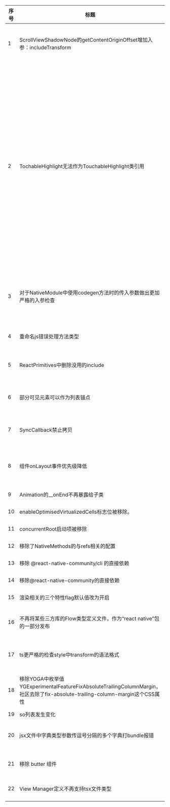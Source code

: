 |  序号  | 标题                                                                                                             | 变更详情                                                                                                                                | 变更来源版本      | 变更对开发者的影响                                                                                                                                                                                                                                                                                                                                                                                                                                                                                                                                                                                                                                                                                                                                                                                                                                                                                                                                                                                                                                                                                                                                                                                                                                                                                                                                                                                                                                                                                    | 影响场景                                                               | 参考文档                                                                                     |   |
|----|----------------------------------------------------------------------------------------------------------------|-------------------------------------------------------------------------------------------------------------------------------------|-------------|----------------------------------------------------------------------------------------------------------------------------------------------------------------------------------------------------------------------------------------------------------------------------------------------------------------------------------------------------------------------------------------------------------------------------------------------------------------------------------------------------------------------------------------------------------------------------------------------------------------------------------------------------------------------------------------------------------------------------------------------------------------------------------------------------------------------------------------------------------------------------------------------------------------------------------------------------------------------------------------------------------------------------------------------------------------------------------------------------------------------------------------------------------------------------------------------------------------------------------------------------------------------------------------------------------------------------------------------------------------------------------------------------------------------------------------------------------------------------------------------|--------------------------------------------------------------------|------------------------------------------------------------------------------------------|---|
| 1  | ScrollViewShadowNode的getContentOriginOffset增加入参：includeTransform                                               | 对getContentOriginOffset增加入参，修复反转的flatlist无法滚动的问题                                                                                    | 0.74.0-rc4  | 修复反转的flatlist无法滚动的问题.<br>对于开发者而言，如果自行对ScrollView进行适配并调用getContentOriginOffset，需要添加一个布尔值：includeTransform，判断是否考虑style中设置的transform                                                                                                                                                                                                                                                                                                                                                                                                                                                                                                                                                                                                                                                                                                                                                                                                                                                                                                                                                                                                                                                                                                                                                                                                                                                                                                                                                            | 开发态：自定义ScrollView组件代码是否能正常编译<br>运行态：反转后的flatlist能正常滑动              | https://github.com/facebook/react-native/pull/44822                                      |   |
| 2  | TochableHighlight无法作为TouchableHighlight类引用                                                                     | 修正对于TouchableHighlight能作为TouchableHighlight进行useRef的引用，变为只能React.ElementRef<typeof TouchableHighlight>或View引用                       | 0.75.0      | TouchabelHighLigfht在使用ref进行引用的时候应该作为View被引用，但是却被作为TouchableHighlight引用。<br>TouchableHighlight无法再被作为值或者类型引用：<br>如下用法会有报错：<br>```tsx<br>import {TouchableHighlight} from 'react-native';<br>const ref = useRef<TouchableHighlight>();<br>//                ^^^ TS2749: TouchableHighlight refers to a value, but is being used as a type here.<br>//                            Did you mean typeof TouchableHighlight?<br>```<br>推荐解决方案 使用内置的RN类型 `React.ElementRef`<br>```diff<br>-const ref = useRef<TouchableHighlight>();<br>+const ref = useRef<React.ElementRef<typeof TouchableHighlight>>();<br>```<br>还可以用View作为类而不是TouchableHighlight<br>```diff<br>-const ref = useRef<TouchableHighlight>();<br>+const ref = useRef<View>();<br>```TouchabelHighLigfht在使用ref进行引用的时候应该作为View被引用，但是却被作为TouchableHighlight引用。<br>TouchableHighlight无法再被作为值或者类型引用：<br>如下用法会有报错：<br>```tsx<br>import {TouchableHighlight} from 'react-native';<br>const ref = useRef<TouchableHighlight>();<br>//                ^^^ TS2749: TouchableHighlight refers to a value, but is being used as a type here.<br>//                            Did you mean typeof TouchableHighlight?<br>```<br>推荐解决方案 使用内置的RN类型 `React.ElementRef`<br>```diff<br>-const ref = useRef<TouchableHighlight>();<br>+const ref = useRef<React.ElementRef<typeof TouchableHighlight>>();<br>```<br>还可以用View作为类而不是TouchableHighlight<br>```diff<br>-const ref = useRef<TouchableHighlight>();<br>+const ref = useRef<View>();<br>``` | 开发态&运行态：<br>在前端代码中对TouchableHighlight使用useRef的场景                   | https://github.com/facebook/react-native/pull/44038                                      |   |
| 3  | 对于NativeModule中使用codegen方法时的传入参数做出更加严格的入参检查                                                                    | 在NativeModule中，如果使用了一个codegen的方法定义为：someMethod(value?: number): void;实际使用时传入null：NativeModule.someMethod(null);在修改之前不会报错，在修改之后会有报错。 | 0.75.0      | 在涉及原生的TurboModule中，是否在不接受传入null的codegen函数中直接传入null值                                                                                                                                                                                                                                                                                                                                                                                                                                                                                                                                                                                                                                                                                                                                                                                                                                                                                                                                                                                                                                                                                                                                                                                                                                                                                                                                                                                                                                          | 开发态：需要对TurboModule中是否接受null值做补充<br>运行态：在不接受null值的函数中传入null会导致运行报错。 | https://github.com/facebook/react-native/commit/67b9628af588e8fc778d732fc387dbd48acf705e |   |
| 4  | 重命名js错误处理方法类型                                                                                                  | C++侧JsErrorHandler::JsErrorHandlingFunc类型更名为JsErrorHandler::OnJsError                                                               | 0.75.0      | 原来在RNInstance等类中提供 JsErrorHandler::JsErrorHandlingFunc 类型回调函数的地方，需要改为 JsErrorHandler::OnJsError 类型                                                                                                                                                                                                                                                                                                                                                                                                                                                                                                                                                                                                                                                                                                                                                                                                                                                                                                                                                                                                                                                                                                                                                                                                                                                                                                                                                                                           | 开发态：编译失败<br>运行态：不影响                                                | https://github.com/facebook/react-native/pull/43985                                      |   |
| 5  | ReactPrimitives中删除没用的include                                                                                   | 从ReactPrimitives.h中删除了 include folly/dynamic.h和memory                                                                               | 0.75.0      | 可能导致include了ReactPrimitives.h的c++代码找不到 folly/dynamic 或 memory 中定义的函数，只要通过了编译就不存在这个问题。如果构建失败需要在失败的文件中include相应的定义<br>                                                                                                                                                                                                                                                                                                                                                                                                                                                                                                                                                                                                                                                                                                                                                                                                                                                                                                                                                                                                                                                                                                                                                                                                                                                                                                                                                                         | 开发态：编译失败<br>运行态：不影响                                                | https://github.com/facebook/react-native/pull/43806                                      |   |
| 6  | 部分可见元素可以作为列表锚点                                                                                                 | 旧实现只有完全展示的元素才能作为列表锚点，变更后部分可见的元素就可以作为列表锚点                                                                                            | 0.75.0      | 变更的目的是避免加载指示器等在列表中完全展示但位置/显隐状态不稳定的元素被选为锚点后导致列表展示不稳定。建议开发者测试列表加载新元素场景，确认列表行为仍符合预期。                                                                                                                                                                                                                                                                                                                                                                                                                                                                                                                                                                                                                                                                                                                                                                                                                                                                                                                                                                                                                                                                                                                                                                                                                                                                                                                                                                                                            | 开发态：不影响<br>运行态：列表加载新元素                                             | https://github.com/facebook/react-native/pull/43203                                      |   |
| 7  | SyncCallback禁止拷贝                                                                                               | SyncCallback禁止拷贝，新增了允许move                                                                                                          | 0.75.0      | 复制 SyncCallback 对象的代码无法通过编译，如果只需要一个callback对象可以改为move，如果需要多个callback需要创建多个。注意 SyncCallback 只能在独占js引擎上下文时执行                                                                                                                                                                                                                                                                                                                                                                                                                                                                                                                                                                                                                                                                                                                                                                                                                                                                                                                                                                                                                                                                                                                                                                                                                                                                                                                                                                                   | 开发态：编译失败<br>运行态：错误的可能导致崩溃                                          | https://github.com/facebook/react-native/pull/43268                                      |   |
| 8  | 组件onLayout事件优先级降低                                                                                              | 将组件onLayout时间的优先级由可配置异步批量/异步不批量改为固定异步批量                                                                                             | 0.74.0      | onLayout事件及时性变差，依赖这一回调进行动画或布局调整的场景，动作的时机可能受到影响。此外应注意onLayout和临近生命周期函数，如componentDidUpdate ，间的执行顺序。                                                                                                                                                                                                                                                                                                                                                                                                                                                                                                                                                                                                                                                                                                                                                                                                                                                                                                                                                                                                                                                                                                                                                                                                                                                                                                                                                                                           | 开发态：无影响<br>运行态：影响onLayout的及时性及其与临近生命周期函数的执行顺序                      | https://github.com/facebook/react-native/pull/42631                                      |   |
| 9  | Animation的__onEnd不再暴露给子类                                                                                       | 子类应使用__debouncedOnEnd代替                                                                                                             | 0.77.0-rc.0 | 编译不通过                                                                                                                                                                                                                                                                                                                                                                                                                                                                                                                                                                                                                                                                                                                                                                                                                                                                                                                                                                                                                                                                                                                                                                                                                                                                                                                                                                                                                                                                                        | 开发态：编译失败<br>运行态：不影响                                                | https://github.com/facebook/react-native/pull/46271                                      |   |
| 10 | enableOptimisedVirtualizedCells标志位被移除。                                                                         | enableOptimisedVirtualizedCells标志位从代码层面被移除，默认效果由false变更为true                                                                        | 0.77.0-rc.0 | 编译不通过                                                                                                                                                                                                                                                                                                                                                                                                                                                                                                                                                                                                                                                                                                                                                                                                                                                                                                                                                                                                                                                                                                                                                                                                                                                                                                                                                                                                                                                                                        | 开发态：编译失败<br>运行态：性能优化                                               | https://github.com/facebook/react-native/pull/47724                                      |   |
| 11 | concurrentRoot启动项被移除                                                                                           | ConcurrentRoot不再用于决定是否以并发模式运行应用程序                                                                                                   | 0.77.0-rc.0 | 编译不通过                                                                                                                                                                                                                                                                                                                                                                                                                                                                                                                                                                                                                                                                                                                                                                                                                                                                                                                                                                                                                                                                                                                                                                                                                                                                                                                                                                                                                                                                                        | 开发态：编译失败<br>运行态：不影响                                                | https://github.com/facebook/react-native/pull/47512                                      |   |
| 12 | 移除了NativeMethods的与refs相关的配置                                                                                    | 字符串refs被废弃，所以移除了NativeMethods的相关配置                                                                                                  | 0.77.0-rc.0 | 编译不通过                                                                                                                                                                                                                                                                                                                                                                                                                                                                                                                                                                                                                                                                                                                                                                                                                                                                                                                                                                                                                                                                                                                                                                                                                                                                                                                                                                                                                                                                                        | 开发态：编译失败<br>运行态：不影响                                                | https://github.com/facebook/react-native/pull/46734                                      |   |
| 13 | 移除 @react-native-community/cli 的直接依赖                                                                           | 移除 @react-native-community/cli 的直接依赖                                                                                                | 0.76.0-rc.1 | 打包失败                                                                                                                                                                                                                                                                                                                                                                                                                                                                                                                                                                                                                                                                                                                                                                                                                                                                                                                                                                                                                                                                                                                                                                                                                                                                                                                                                                                                                                                                                         | 开发态：编译失败<br>运行态：不影响                                                | https://github.com/facebook/react-native/pull/45927                                      |   |
| 14 | 移除@react-native-community的直接依赖                                                                                 | 移除@react-native-community的直接依赖                                                                                                      | 0.76.0-rc.0 | 打包失败                                                                                                                                                                                                                                                                                                                                                                                                                                                                                                                                                                                                                                                                                                                                                                                                                                                                                                                                                                                                                                                                                                                                                                                                                                                                                                                                                                                                                                                                                         | 开发态：编译失败<br>运行态：不影响                                                | https://github.com/facebook/react-native/pull/44928                                      |   |
| 15 | 渲染相关的三个特性flag默认值改为开启                                                                                           | 渲染相关的三个特性flag默认值改为开启，开启后可打断渲染循环响应JS事件                                                                                               | 0.74.1-rc0  | 编译不通过                                                                                                                                                                                                                                                                                                                                                                                                                                                                                                                                                                                                                                                                                                                                                                                                                                                                                                                                                                                                                                                                                                                                                                                                                                                                                                                                                                                                                                                                                        | 开发态：编译失败<br>运行态：性能优化                                               | https://github.com/facebook/react-native/pull/43396                                      |   |
| 16 | 不再将某些三方库的Flow类型定义文件，作为“react native”包的一部分发布                                                                    | 将flow-typed/目录从pacakge/react-native/flow-typed/移到社区仓库的目录                                                                            | 0.73.0      | react-native不再包含部分三方库的Flow语法定义，因此开发者引用这部分依赖时要使用新的路径去依赖                                                                                                                                                                                                                                                                                                                                                                                                                                                                                                                                                                                                                                                                                                                                                                                                                                                                                                                                                                                                                                                                                                                                                                                                                                                                                                                                                                                                                                       | 开发态：打JSbundle失败报错<br>运行态：Metro调试运行可能红屏报错                           | https://github.com/facebook/react-native/pull/37636                                      |   |
| 17 | ts更严格的检查style中transform的语法格式                                                                                   | <View style={{transform: [{scale: 1, translateX: 1}]}}>这样的写法在0.73.0后续使用会报错                                                          | 0.73.0      | 开发者使用<View style={{ transform: [{ scale: 1, translateX: 1 }] }} /> 这样的写法会报错                                                                                                                                                                                                                                                                                                                                                                                                                                                                                                                                                                                                                                                                                                                                                                                                                                                                                                                                                                                                                                                                                                                                                                                                                                                                                                                                                                                                                  | 开发态：打JSbundle失败报错<br>运行态：Metro调试运行可能红屏报错                           | https://github.com/facebook/react-native/pull/38348                                      |   |
| 18 | 移除YOGA中枚举值YGExperimentalFeatureFixAbsoluteTrailingColumnMargin，社区去除了fix-absolute-trailing-column-margin这个CSS属性 | 移除YOGA中枚举值YGExperimentalFeatureFixAbsoluteTrailingColumnMargin，社区去除了fix-absolute-trailing-column-margin这个CSS属性                      | 0.73.0      | 开发者使用YGExperimentalFeature的YGExperimentalFeatureFixAbsoluteTrailingColumnMargin这个被删除枚举值会编译报错，fix-absolute-trailing-column-margin这个CSS属性的移除可能导致布局组件布局发生变化                                                                                                                                                                                                                                                                                                                                                                                                                                                                                                                                                                                                                                                                                                                                                                                                                                                                                                                                                                                                                                                                                                                                                                                                                                                                                                                                     | 开发态：编译失败       运行态：影响组件布局                                          | https://github.com/facebook/react-native/pull/37374                                      |   |
| 19 | so列表发生变化                                                                                                       | so列表发生变化，是否影响开发者Cmakelist中集成so的配置                                                                                                   | 0.76.0      | 编译不通过                                                                                                                                                                                                                                                                                                                                                                                                                                                                                                                                                                                                                                                                                                                                                                                                                                                                                                                                                                                                                                                                                                                                                                                                                                                                                                                                                                                                                                                                                        | 编译                                                                 | 目前0.77版本release包尚未构建，文档待方案确定后给出                                                          |   |
| 20 | jsx文件中字典类型参数传逗号分隔的多个字典打bundle报错 | jsx 文件中类似 style={{key1: value1}, {key2: value2}} 的写法，使用 0.76.0 及以上的 @react-native/bable-preset 配置时打包会报错。这种写法不是合法的tsx，即使老版本上没有构建报错也只有最后一个字典实际生效。 | 0.76.0      | 打js bundle时报错 | 开发态：打包失败 运行态：不影响 | https://github.com/facebook/react-native/pull/46696 |   |
| 21 | 移除 butter 组件 | 移除了 ReactCommon 中的 butter 组件，cpp代码中butter namespace下所有符号不再可用，可以参考 butter 实现进行替换 | 0.73.0      | 编译报错 | 开发态：编译失败 运行态：不影响 | https://github.com/facebook/react-native/pull/39494 |   |
| 22 | View Manager定义不再支持tsx文件类型 | @react-native/babel-preset 中添加 @react-native/babel-plugin-codegen 插件后会校验View Manager定义的文件类型，只支持ts，不支持tsx | 0.73.0 | 打js bundle时报错，报错消息类似 `error xx.tsx: xx.tsx: Unable to parse file 'xx.tsx'. Unsupported filename extension.` | 开发态：打包失败 运行态：不影响 | https://github.com/facebook/react-native/pull/38227 |   |
